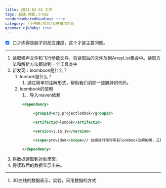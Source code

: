 ```yaml
---
title: 2021-04-26 工作
tags: 新建,模板,小书匠
renderNumberedHeading: true
category: /小书匠/项目/景德镇项目组
grammar_cjkRuby: true
---
```


- [x] 口才练得是脑子的反应速度，这个才是主要问题。
***
1. 读取噪声文件和飞行参数文件，将读取后的文件放到ArrayList集合中。读取方法和解析方法都放到一个工具类中
2. 新发现：loombook是什么？
	1. lombok是什么？
		1. 通过简单的注解形式，帮助我们消除一些臃肿的代码。
	1. loombook的使用
		1. . 导入maven依赖
		```xml
		 <dependency>

			  <groupId>org.projectlombok</groupId>

			  <artifactId>lombok</artifactId>

			  <version>1.16.18</version>

			  <scope>provided</scope>// 在编译时候将带有loombook注解的类，正确的编译成class文件

		 </dependency>
		```
2. 将数据读取到对象里面。
2. 将读取后的数据显示出来。

****
 1. 3D曲线的数据表示，实验，采用数据的方式
